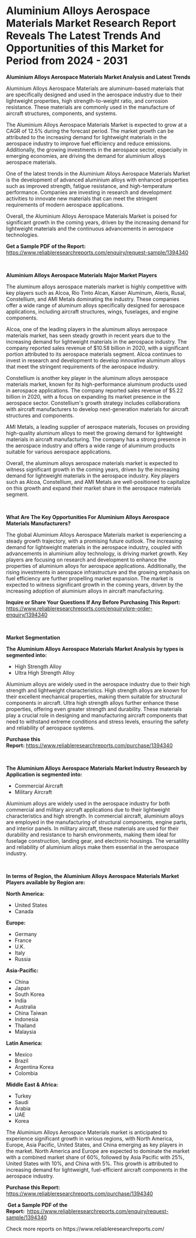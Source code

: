 <p><h1>Aluminium Alloys Aerospace Materials Market Research Report Reveals The Latest Trends And Opportunities of this Market for Period from 2024 - 2031</h1></p><p><strong>Aluminium Alloys Aerospace Materials Market Analysis and Latest Trends</strong></p>
<p><p>Aluminium Alloys Aerospace Materials are aluminum-based materials that are specifically designed and used in the aerospace industry due to their lightweight properties, high strength-to-weight ratio, and corrosion resistance. These materials are commonly used in the manufacture of aircraft structures, components, and systems.</p><p>The Aluminium Alloys Aerospace Materials Market is expected to grow at a CAGR of 12.5% during the forecast period. The market growth can be attributed to the increasing demand for lightweight materials in the aerospace industry to improve fuel efficiency and reduce emissions. Additionally, the growing investments in the aerospace sector, especially in emerging economies, are driving the demand for aluminium alloys aerospace materials.</p><p>One of the latest trends in the Aluminium Alloys Aerospace Materials Market is the development of advanced aluminium alloys with enhanced properties such as improved strength, fatigue resistance, and high-temperature performance. Companies are investing in research and development activities to innovate new materials that can meet the stringent requirements of modern aerospace applications.</p><p>Overall, the Aluminium Alloys Aerospace Materials Market is poised for significant growth in the coming years, driven by the increasing demand for lightweight materials and the continuous advancements in aerospace technologies.</p></p>
<p><strong>Get a Sample PDF of the Report:&nbsp;</strong> <a href="https://www.reliableresearchreports.com/enquiry/request-sample/1394340">https://www.reliableresearchreports.com/enquiry/request-sample/1394340</a></p>
<p>&nbsp;</p>
<p><strong>Aluminium Alloys Aerospace Materials Major Market Players</strong></p>
<p><p>The aluminum alloys aerospace materials market is highly competitive with key players such as Alcoa, Rio Tinto Alcan, Kaiser Aluminum, Aleris, Rusal, Constellium, and AMI Metals dominating the industry. These companies offer a wide range of aluminum alloys specifically designed for aerospace applications, including aircraft structures, wings, fuselages, and engine components.</p><p>Alcoa, one of the leading players in the aluminum alloys aerospace materials market, has seen steady growth in recent years due to the increasing demand for lightweight materials in the aerospace industry. The company reported sales revenue of $10.58 billion in 2020, with a significant portion attributed to its aerospace materials segment. Alcoa continues to invest in research and development to develop innovative aluminum alloys that meet the stringent requirements of the aerospace industry.</p><p>Constellium is another key player in the aluminum alloys aerospace materials market, known for its high-performance aluminum products used in aerospace applications. The company reported sales revenue of $5.22 billion in 2020, with a focus on expanding its market presence in the aerospace sector. Constellium's growth strategy includes collaborations with aircraft manufacturers to develop next-generation materials for aircraft structures and components.</p><p>AMI Metals, a leading supplier of aerospace materials, focuses on providing high-quality aluminum alloys to meet the growing demand for lightweight materials in aircraft manufacturing. The company has a strong presence in the aerospace industry and offers a wide range of aluminum products suitable for various aerospace applications.</p><p>Overall, the aluminum alloys aerospace materials market is expected to witness significant growth in the coming years, driven by the increasing demand for lightweight materials in the aerospace industry. Key players such as Alcoa, Constellium, and AMI Metals are well-positioned to capitalize on this growth and expand their market share in the aerospace materials segment.</p></p>
<p>&nbsp;</p>
<p><strong>What Are The Key Opportunities For Aluminium Alloys Aerospace Materials Manufacturers?</strong></p>
<p><p>The global Aluminium Alloys Aerospace Materials market is experiencing a steady growth trajectory, with a promising future outlook. The increasing demand for lightweight materials in the aerospace industry, coupled with advancements in aluminium alloy technology, is driving market growth. Key players are focusing on research and development to enhance the properties of aluminium alloys for aerospace applications. Additionally, the rising investments in aerospace infrastructure and the growing emphasis on fuel efficiency are further propelling market expansion. The market is expected to witness significant growth in the coming years, driven by the increasing adoption of aluminium alloys in aircraft manufacturing.</p></p>
<p><strong>Inquire or Share Your Questions If Any Before Purchasing This Report:</strong> <a href="https://www.reliableresearchreports.com/enquiry/pre-order-enquiry/1394340">https://www.reliableresearchreports.com/enquiry/pre-order-enquiry/1394340</a></p>
<p>&nbsp;</p>
<p><strong>Market Segmentation</strong></p>
<p><strong>The Aluminium Alloys Aerospace Materials Market Analysis by types is segmented into:</strong></p>
<p><ul><li>High Strength Alloy</li><li>Ultra High Strength Alloy</li></ul></p>
<p><p>Aluminium alloys are widely used in the aerospace industry due to their high strength and lightweight characteristics. High strength alloys are known for their excellent mechanical properties, making them suitable for structural components in aircraft. Ultra high strength alloys further enhance these properties, offering even greater strength and durability. These materials play a crucial role in designing and manufacturing aircraft components that need to withstand extreme conditions and stress levels, ensuring the safety and reliability of aerospace systems.</p></p>
<p><strong>Purchase this Report:&nbsp;</strong><a href="https://www.reliableresearchreports.com/purchase/1394340">https://www.reliableresearchreports.com/purchase/1394340</a></p>
<p>&nbsp;</p>
<p><strong>The Aluminium Alloys Aerospace Materials Market Industry Research by Application is segmented into:</strong></p>
<p><ul><li>Commercial Aircraft</li><li>Military Aircraft</li></ul></p>
<p><p>Aluminium alloys are widely used in the aerospace industry for both commercial and military aircraft applications due to their lightweight characteristics and high strength. In commercial aircraft, aluminium alloys are employed in the manufacturing of structural components, engine parts, and interior panels. In military aircraft, these materials are used for their durability and resistance to harsh environments, making them ideal for fuselage construction, landing gear, and electronic housings. The versatility and reliability of aluminium alloys make them essential in the aerospace industry.</p></p>
<p>&nbsp;</p>
<p><strong>In terms of Region, the Aluminium Alloys Aerospace Materials Market Players available by Region are:</strong></p>
<p>
    <p> <strong> North America: </strong>
        <ul>
            <li>United States</li>
            <li>Canada</li>
        </ul>
        </p> 
    <p> <strong> Europe: </strong>
        <ul>
            <li>Germany</li>
            <li>France</li>
            <li>U.K.</li>
            <li>Italy</li>
            <li>Russia</li>
        </ul>
        </p> 
    <p> <strong> Asia-Pacific: </strong>
        <ul>
            <li>China</li>
            <li>Japan</li>
            <li>South Korea</li>
            <li>India</li>
            <li>Australia</li>
            <li>China Taiwan</li>
            <li>Indonesia</li>
            <li>Thailand</li>
            <li>Malaysia</li>
        </ul>
        </p> 
    <p> <strong> Latin America: </strong>
        <ul>
            <li>Mexico</li>
            <li>Brazil</li>
            <li>Argentina Korea</li>
            <li>Colombia</li>
        </ul>
        </p> 
    <p> <strong> Middle East & Africa: </strong>
        <ul>
            <li>Turkey</li>
            <li>Saudi</li>
            <li>Arabia</li>
            <li>UAE</li>
            <li>Korea</li>
        </ul>
    </p>
    </p>
<p><p>The Aluminium Alloys Aerospace Materials market is anticipated to experience significant growth in various regions, with North America, Europe, Asia Pacific, United States, and China emerging as key players in the market. North America and Europe are expected to dominate the market with a combined market share of 60%, followed by Asia Pacific with 25%, United States with 10%, and China with 5%. This growth is attributed to increasing demand for lightweight, fuel-efficient aircraft components in the aerospace industry.</p></p>
<p><strong>Purchase this Report: </strong><a href="https://www.reliableresearchreports.com/purchase/1394340">https://www.reliableresearchreports.com/purchase/1394340</a></p>
<p>&nbsp;<strong>Get a Sample PDF of the Report:&nbsp;&nbsp;</strong><a href="https://www.reliableresearchreports.com/enquiry/request-sample/1394340">https://www.reliableresearchreports.com/enquiry/request-sample/1394340</a></p>
<p><strong></strong></p>
<p>Check more reports on https://www.reliableresearchreports.com/</p>